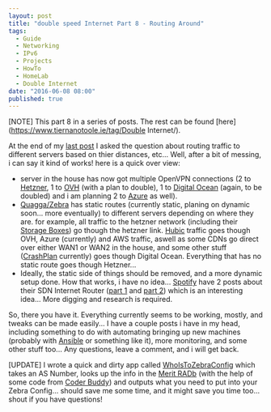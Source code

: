 ```yaml
---
layout: post
title: "double speed Internet Part 8 - Routing Around"
tags: 
  - Guide
  - Networking
  - IPv6
  - Projects
  - HowTo
  - HomeLab
  - Double Internet
date: "2016-06-08 08:00"
published: true
---
```


[NOTE] This part 8 in a series of posts. The rest can be found [here](https://www.tiernanotoole.ie/tag/Double Internet/).

At the end of my [last post][1] I asked the question about routing traffic to different servers based on thier distances, etc... Well, after a bit of messing, i can say it kind of works! here is a quick over view:

* server in the house has now got multiple OpenVPN connections (2 to [Hetzner][5], 1 to [OVH][6] (with a plan to double), 1 to [Digital Ocean][7] (again, to be doubled) and i am planning 2 to [Azure][8] as well). 
* [Quagga/Zebra][12] has static routes (currently static, planing on dynamic soon... more eventually) to different servers depending on where they are. for example, all traffic to the hetzner network (including their [Storage Boxes][2]) go though the hetzner link. [Hubic][9] traffic goes though OVH, Azure (currently) and AWS traffic, aswell as some CDNs go direct over either WAN1 or WAN2 in the house, and some other stuff ([CrashPlan][10] currently) goes though Digital Ocean. Everything that has no static route goes though Hetzner...
* Ideally, the static side of things should be removed, and a more dynamic setup done. How that works, i have no idea... [Spotify][11] have 2 posts about their SDN Internet Router ([part 1][3] and [part 2][4]) which is an interesting idea... More digging and research is required.

So, there you have it. Everything currently seems to be working, mostly, and tweaks can be made easily... I have a couple posts i have in my head, including something to do with automating bringing up new machines (probably with [Ansible][13] or something like it), more monitoring, and some other stuff too... Any questions, leave a comment, and i will get back.

[UPDATE] I wrote a quick and dirty app called [WhoIsToZebraConfig][14] which takes an AS Number, looks up the info in the [Merit RADb][16] (with the help of some code from [Coder Buddy][15]) and outputs what you need to put into your Zebra Config... should save me some time, and it might save you time too...  shout if you have questions!

[1]:https://www.tiernanotoole.ie/2016/05/31/double-speed-internet-part-7-ecmp-kind-of.html
[2]:https://www.hetzner.de/en/hosting/produktmatrix/storagebox-produktmatrix
[3]:https://labs.spotify.com/2016/01/26/sdn-internet-router-part-1/
[4]:https://labs.spotify.com/2016/01/27/sdn-internet-router-part-2/
[5]:http://www.hetzner.de/en
[6]:http://www.ovh.ie
[7]:https://m.do.co/c/d4d345b83b55
[8]:http://www.azure.com
[9]:http://www.hubic.com
[10]:http://www.crashplan.com
[11]:http://www.spotify.com
[12]:http://www.nongnu.org/quagga/
[13]:https://www.ansible.com/
[14]:https://github.com/tiernano/whoistozebraconfig
[15]:https://coderbuddy.wordpress.com/2010/10/12/a-simple-c-class-to-get-whois-information/
[16]:http://www.radb.net/
